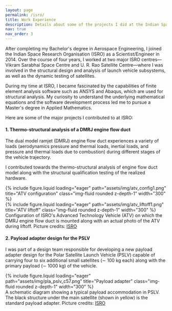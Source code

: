 ```yaml
---
layout: page
permalink: /isro/
title: Work Experience
description: Details about some of the projects I did at the Indian Space Research organisation.
nav: true
nav_order: 3
---
```


After completing my Bachelor's degree in Aerospace Engineering, I joined the Indian Space Research Organisation (ISRO) as a Scientist/Engineer in 2014. Over the course of four years, I worked at two major ISRO centres—Vikram Sarabhai Space Centre and U. R. Rao Satellite Centre—where I was involved in the structural design and analysis of launch vehicle subsystems, as well as the dynamic testing of satellites.

During my time at ISRO, I became fascinated by the capabilities of finite element analysis software such as ANSYS and Abaqus, which are used for structural analysis. My curiosity to understand the underlying mathematical equations and the software development process led me to pursue a Master's degree in Applied Mathematics.

Here are some of the major projects I contributed to at ISRO:

#### 1. Thermo-structural analysis of a DMRJ engine flow duct

The dual model ramjet (DMRJ) engine flow duct experiences a variety of loads (aerodynamics pressure and thermal loads, inertial loads, and pressure and thermal loads due to combustion) during different stages of the vehicle trajectory. 

I contributed towards the thermo-structural analysis of engine flow duct model along with the structural qualification testing of the realized hardware. 
<div class="row">
    <div class="col-sm mt-3 mt-md-0 text-center">
        {% include figure.liquid loading="eager" path="assets/img/atv_config1.png" title="ATV configuration" class="img-fluid rounded z-depth-1" width="300" %}
    </div>
    <div class="col-sm mt-3 mt-md-0 text-center">
        {% include figure.liquid loading="eager" path="assets/img/atv_liftoff1.png" title="ATV liftoff" class="img-fluid rounded z-depth-1" width="300" %}
    </div>
</div>
<div class="caption">
    Configuration of ISRO's Advanced Technology Vehicle (ATV) on which the DMRJ engine flow duct is mounted along with an actual photo of the ATV during liftoff. Picture credits: <a href="https://www.isro.gov.in/ScramjetEngine.html">ISRO</a>
</div>

#### 2. Payload adapter design for the PSLV

I was part of a design team responsible for developing a new payload adapter design for the Polar Satellite Launch Vehicle (PSLV) capable of carrying four to six additional small satellites ($\sim$ 100 kg each) along with the primary payload ($\sim$ 1000 kg) of the vehicle. 
<div class="row">
    <div class="col-sm mt-3 mt-md-0 text-center">
        {% include figure.liquid loading="eager" path="assets/img/pla_pslv_c57.png" title="Payload adapter" class="img-fluid rounded z-depth-1" width="300" %}
    </div>
</div>
<div class="caption">
    A schematic diagram showing a typical payload accommodation in PSLV. The black structure under the main satellite (shown in yellow) is the standard payload adapter. 
    Picture credits: <a href="https://www.isro.gov.in/media_isro/pdf/AdityaL1_Mission_Brochure.pdf">ISRO</a>
</div>
